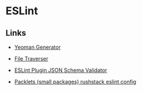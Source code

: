 # ESLint

## Links

- [Yeoman Generator](https://github.com/eslint/generator-eslint)

- [File Traverser](https://github.com/brettz9/es-file-traverse)

- [ESLint Plugin JSON Schema Validator](https://ota-meshi.github.io/eslint-plugin-json-schema-validator/rules/no-invalid.html)

- [Packlets (small packages) rushstack eslint config](https://github.com/microsoft/rushstack/tree/master/eslint/eslint-plugin-packlets)
